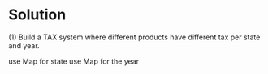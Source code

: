 # Solution
(1) Build a TAX system where different products have different tax per state and year.


use Map for state
use Map for the year

